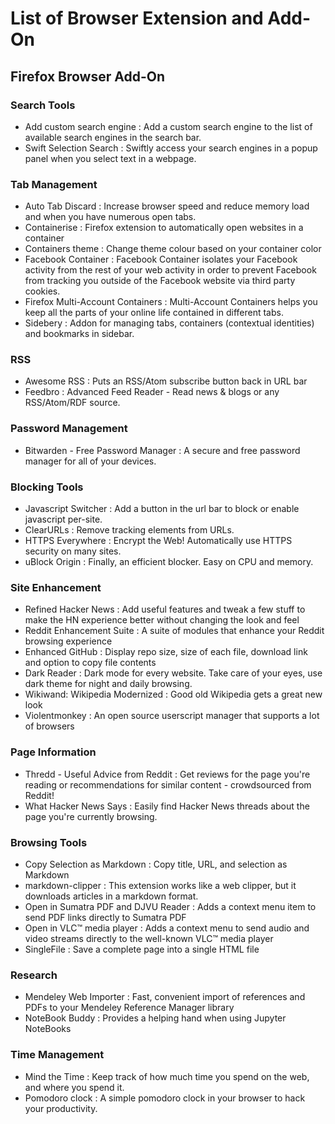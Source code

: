 # List of Browser Extension and Add-On

## Firefox Browser Add-On

### Search Tools
- Add custom search engine : Add a custom search engine to the list of available search engines in the search bar.
- Swift Selection Search : Swiftly access your search engines in a popup panel when you select text in a webpage.

### Tab Management
- Auto Tab Discard : Increase browser speed and reduce memory load and when you have numerous open tabs.
- Containerise : Firefox extension to automatically open websites in a container
- Containers theme : Change theme colour based on your container color
- Facebook Container : Facebook Container isolates your Facebook activity from the rest of your web activity in order to prevent Facebook from tracking you outside of the Facebook website via third party cookies.
- Firefox Multi-Account Containers : Multi-Account Containers helps you keep all the parts of your online life contained in different tabs.
- Sidebery : Addon for managing tabs, containers (contextual identities) and bookmarks in sidebar.

### RSS
- Awesome RSS : Puts an RSS/Atom subscribe button back in URL bar
- Feedbro : Advanced Feed Reader - Read news & blogs or any RSS/Atom/RDF source.

### Password Management
- Bitwarden - Free Password Manager : A secure and free password manager for all of your devices.

### Blocking Tools
- Javascript Switcher : Add a button in the url bar to block or enable javascript per-site.
- ClearURLs : Remove tracking elements from URLs.
- HTTPS Everywhere : Encrypt the Web! Automatically use HTTPS security on many sites.
- uBlock Origin : Finally, an efficient blocker. Easy on CPU and memory.

### Site Enhancement
- Refined Hacker News : Add useful features and tweak a few stuff to make the HN experience better without changing the look and feel
- Reddit Enhancement Suite : A suite of modules that enhance your Reddit browsing experience
- Enhanced GitHub : Display repo size, size of each file, download link and option to copy file contents
- Dark Reader : Dark mode for every website. Take care of your eyes, use dark theme for night and daily browsing.
- Wikiwand: Wikipedia Modernized : Good old Wikipedia gets a great new look
- Violentmonkey : An open source userscript manager that supports a lot of browsers

### Page Information
- Thredd - Useful Advice from Reddit : Get reviews for the page you're reading or recommendations for similar content - crowdsourced from Reddit!
- What Hacker News Says : Easily find Hacker News threads about the page you're currently browsing.

### Browsing Tools
- Copy Selection as Markdown : Copy title, URL, and selection as Markdown
- markdown-clipper : This extension works like a web clipper, but it downloads articles in a markdown format.
- Open in Sumatra PDF and DJVU Reader : Adds a context menu item to send PDF links directly to Sumatra PDF
- Open in VLC™ media player : Adds a context menu to send audio and video streams directly to the well-known VLC™ media player
- SingleFile : Save a complete page into a single HTML file

### Research
- Mendeley Web Importer : Fast, convenient import of references and PDFs to your Mendeley Reference Manager library
- NoteBook Buddy : Provides a helping hand when using Jupyter NoteBooks

### Time Management
- Mind the Time : Keep track of how much time you spend on the web, and where you spend it. 
- Pomodoro clock : A simple pomodoro clock in your browser to hack your productivity.